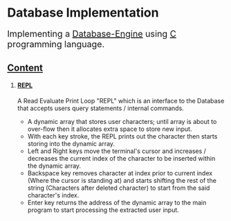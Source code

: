 <h1>Database Implementation</h1>
<p style="font-size:20px;">
    Implementing a <u>Database-Engine</u> using <u>C</u> programming language.
</p>
<h2>
    <u>Content</u>
</h2>
<ol>
    <li>
        <h4>
            <u>REPL</u>
        </h4>
        <p>
            A Read Evaluate Print Loop "REPL" which is an interface to the Database that accepts users query statements / internal commands.
        </p>
        <ul>
            <li>
                A dynamic array that stores user characters; until array is about to over-flow then it allocates extra space to store new input.
            </li>
            <li>
                With each key stroke, the REPL prints out the character then starts storing into the dynamic array.
            </li>
            <li>
                Left and Right keys move the terminal's cursor and increases / decreases the current index of the character to be inserted within the dynamic array.
            </li>
            <li>
                Backspace key removes character at index prior to current index (Where the cursor is standing at) and starts shifting the rest of the string (Characters after deleted character) to start from the said character's index.
            </li>
            <li>
                Enter key returns the address of the dynamic array to the main program to start processing the extracted user input.
            </li>
        </ul>
    </li>
</ol>